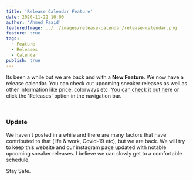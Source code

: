```yaml
---
title: 'Release Calendar Feature'
date: 2020-11-22 10:00
author: 'Ahmed Faaid'
featuredImage: ../../images/release-calendar/release-calendar.png
feature: true
tags:
  - Feature
  - Releases
  - Calendar
publish: true
---
```


Its been a while but we are back and with a **New Feature**. We now have a release calendar. You can check out upcoming sneaker releases as well as other information like price, colorways etc. [You can check it out here](/releases) or click the 'Releases' option in the navigation bar.

&nbsp;

### Update

We haven't posted in a while and there are many factors that have contributed to that (life & work, Covid-19 etc), but we are back. We will try to keep this website and our instagram page updated with notable upcoming sneaker releases. I believe we can slowly get to a comfortable schedule.

Stay Safe.
